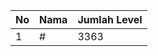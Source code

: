 | No | Nama            | Jumlah Level |
|----|-----------------|--------------|
| 1  | #    |    3363        |
